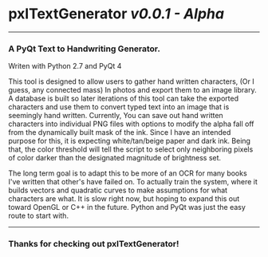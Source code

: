 # **pxlTextGenerator**  *v0.0.1 - Alpha*
-----------------------------------
### **A PyQt Text to Handwriting Generator.**

Writen with Python 2.7 and PyQt 4

This tool is designed to allow users to gather hand written characters,
  (Or I guess, any connected mass)
  In photos and export them to an image library.
A database is built so later iterations of this tool can take the exported
  characters and use them to convert typed text into an image that is seemingly hand written.
Currently, You can save out hand written characters into individual PNG files with options
   to modify the alpha fall off from the dynamically built mask of the ink.
Since I have an intended purpose for this, it is expecting white/tan/beige paper and dark ink.
Being that, the color threshold will tell the script to select only neighboring pixels of color
   darker than the designated magnitude of brightness set.
   
The long term goal is to adapt this to be more of an OCR for many books I've written that other's have failed on.
To actually train the system, where it builds vectors and quadratic curves to make assumptions
  for what characters are what.
It is slow right now, but hoping to expand this out toward OpenGL or C++ in the future.
Python and PyQt was just the easy route to start with.

______________________________

### Thanks for checking out pxlTextGenerator!

